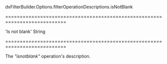 <!--id-->dxFilterBuilder.Options.filterOperationDescriptions.isNotBlank<!--/id-->
===========================================================================
<!--default-->'Is not blank'<!--/default-->
<!--type-->String<!--/type-->
===========================================================================

<!--shortDescription-->
The *"isnotblank"* operation's description.
<!--/shortDescription-->

<!--fullDescription-->

<!--/fullDescription-->